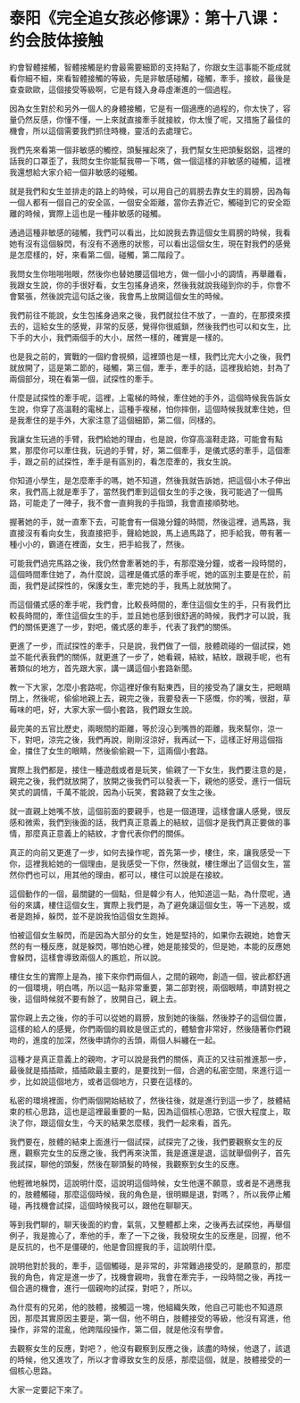 # 泰阳《完全追女孩必修课》：第十八课：约会肢体接触

約會智體接觸，智體接觸是約會最需要細節的支持點了，你跟女生這事能不能成就看你細不細，來看智體接觸的等級，先是非敏感碰觸，碰觸，牽手，接紋，最後是查查歐歐，這個接受等級啊，它是有錢入身尋虛漸進的一個過程。

因為女生對於和另外一個人的身體接觸，它是有一個適應的過程的，你太快了，容量仍然反感，你懂不懂，一上來就直接牽手就接紋，你太慢了呢，又措施了最佳的機會，所以這個需要我們抓住時機，靈活的去處理它。

我們先來看第一個非敏感的觸控，頭髮摧起來了，我們幫女生把頭髮鋁鋁，這裡的話我的口罩歪了，我問女生你能幫我帶一下嗎，做一個這樣的非敏感的碰觸，這裡我還想給大家介紹一個非敏感的碰觸。

就是我們和女生並排走的路上的時候，可以用自己的肩膀去靠女生的肩膀，因為每一個人都有一個自己的安全區，一個安全距離，當你去靠近它，觸碰到它的安全距離的時候，實際上這也是一種非敏感的碰觸。

通過這種非敏感的碰觸，我們可以看出，比如說我去靠這個女生肩膀的時候，我看她有沒有這個躲閃，有沒有不適應的狀態，可以看出這個女生，現在對我們的感覺是怎麼樣的，好，來看第二個，碰觸，第二階段了。

我問女生你啪啪啪眼，然後你也替她腰這個地方，做一個小小的調情，再舉離看，我跟女生說，你的手很好看，女生包搖身過來，然後我就說我碰到你的手，你會不會緊張，然後說完這句話之後，我會馬上放開這個女生的時候。

我們前往不能說，女生包搖身過來之後，我們就拉住不放了，一直的，在那摸來摸去的，這給女生的感覺，非常的反感，覺得你很威鎖，然後我們也可以和女生，比下手的大小，我們兩個手的大小，居然一樣的，確實是一樣的。

也是我之前的，實戰的一個約會視頻，這裡頭也是一樣，我們比完大小之後，我們就放開了，這是第二節的，碰觸，第三個，牽手，牽手的話，這裡我給她，封為了兩個部分，現在看第一個，試探性的牽手。

什麼是試探性的牽手呢，這裡，上電梯的時候，牽住她的手外，這個時候我告訴女生說，你穿了高溫鞋的電梯上，這種手複梯，怕你摔倒，這個時候我就牽住她，但是我牽住的是手外，大家注意了這個細節，第二個，同樣的。

我讓女生玩過的手臂，我們給她的理由，也是說，你穿高溫鞋走路，可能會有點累，那麼你可以牽住我，玩過的手臂，好，第二個牽手，是儀式感的牽手，這個牽手，跟之前的試探性，牽手是有區別的，看怎麼牽的，我女生說。

你知道小學生，是怎麼牽手的嗎，她不知道，然後我就告訴她，把這個小木子伸出來，我們高上就是牽手了，當然我們牽到這個女生的手之後，我可能過了一個馬路，可能走了一陣子，我不會一直夠我的手指頭，我會直接順勢地。

握著她的手，就一直牽下去，可能會有一個幾分鐘的時間，然後這裡，過馬路，我直接沒有看向女生，我直接把手，聲給她說，馬上過馬路了，把手給我，帶有著一種小小的，霸道在裡面，女生，把手給我了，然後。

可能我們過完馬路之後，我仍然會牽著她的手，有那麼幾分鐘，或者一段時間的，這個時間牽住她了，為什麼說，這裡是儀式感的牽手呢，她的區別主要是在於，前面，我們是試探性的，保護女生，牽完她的手，我馬上就放開了。

而這個儀式感的牽手呢，我們會，比較長時間的，牽住這個女生的手，只有我們比較長時間的，牽住這個女生的手，並且她也感到很舒適的時候，我們才可以說，我們的關係更進了一步，對吧，儀式感的牽手，代表了我們的關係。

更進了一步，而試探性的牽手，只是說，我們做了一個，肢體疏碰的一個試探，她並不能代表我們的關係，就更進了一步了，她看親，結紋，結紋，跟親手呢，也有著類似的地方，首先跟大家，講一講這個小套路新聞。

教一下大家，怎麼小套路呢，你這裡好像有點東西，目的接受為了讓女生，把眼睛閉上，然後呢，偷偷地親上去，親完之後，我要發表一下感慨，你的嘴，很甜，草莓味的吧，好，大家大家一個小套路，我們跟女生說。

最完美的五官比歷史，兩眼間的距離，等於沒心到嘴唇的距離，我來幫你，涼一下，對吧，涼完之後，我們再說，剛剛沒涼好，我再試一下，這樣正好用這個指金，擋住了女生的眼睛，然後偷偷親一下，這兩個小套路。

實際上我們都是，接住一種遊戲或者是玩笑，偷親了一下女生，我們要注意的是，親完之後，我們就放開了，放開之後我們可以發表一下，親他的感受，進行一個玩笑式的調情，千萬不能說，因為小玩笑，套路親了女生之後。

就一直親上她嘴不放，這個前面的要親手，也是一個道理，這樣會讓人感覺，很反感和微索，我們到後面的話，我們真正意義上的結紋，這個才是我們真正要做的事情，那麼真正意義上的結紋，才會代表你們的關係。

真正的向前又更進了一步，如何去操作呢，首先第一步，樓住，來，讓我感受一下你，這裡我給她的一個理由，是我感受一下你，然後就，樓住爆出了這個女生，當然你們也可以，用其他的理由，都可以，樓住可以說是在接紋。

這個動作的一個，最關鍵的一個點，但是韓少有人，他知道這一點，為什麼呢，通俗的來講，樓住這個女生，實際上我們是，為了避免讓這個女生，等一下逃脫，或者是跑掉，躲閃，並不是說我怕這個女生跑掉。

怕被這個女生躲閃，而是因為大部分的女生，她是堅持的，如果你去親她，她會天然的有一種反應，就是躲閃，哪怕她心裡，她是能接受的，但是她，本能的反應她會躲閃，這樣會導致兩個人的尷尬，所以說。

樓住女生的實際上是為，接下來你們兩個人，之間的親吻，創造一個，彼此都舒適的一個環境，明白嗎，所以這一點非常重要，第二部對視，兩個眼睛，申請對視之後，這個時候就不要有餘了，放開自己，親上去。

當你親上去之後，你的手可以從她的肩膀，放到她的後腦，然後脖子的這個位置，這樣的給人的感覺，你們兩個的肩紋是很正式的，體驗會非常好，然後隨著你們親吻的，進度的加深，然後申請你的舌頭，兩個人糾纏在一起。

這種才是真正意義上的親吻，才可以說是我們的關係，真正的又往前推進那一步，最後就是插插歐，插插歐最主要的，是要找到一個，合適的私密空間，來進行這一步，比如說這個地方，或者這個地方，只要在這樣的。

私密的環境裡面，你們兩個開始結紋了，然後往後，就是進行到這一步了，肢體結束的核心思路，這也是這裡最重要的一點，因為這個核心思路，它很大程度上，取決了你，跟這個女生，今天的結果怎麼樣，我們一起來看，首先。

我們要在，肢體的結束上面進行一個試探，試探完了之後，我們要觀察女生的反應，觀察完女生的反應之後，我們再來決策，我是進還是退，這就舉個例子，首先我試探，聊他的頭髮，然後在聊頭髮的時候，我觀察到女生的反應。

他輕微地躲閃，這說明什麼，這說明這個時候，女生他還不願意，或者是不適應我的，肢體觸碰，那麼這個時候，我的角色是，很明顯是退，對嗎？，所以我停止觸碰，再找機會試探，這個時候我可以，跟他在聊聊天。

等到我們聊的，聊天後面的約會，氣氛，又整體都上來，之後再去試探他，再舉個例子，我是擔心了，牽他的手，牽了一下之後，我發現女生的反應是，回握，他不是反抗的，也不是僵硬的，他是會回握我的手，這說明什麼。

說明他對於我的，牽手，這個觸碰，是非常的，非常難過接受的，是願意的，那麼我的角色，肯定是進一步了，找機會親吻，我會在牽完手，一段時間之後，再找一個合適的機會，進行一個親吻的試探，對吧？，所以。

為什麼有的兄弟，他的肢體，接觸這一塊，他組織失敗，他自己可能也不知道原因，那麼其實原因主要是，第一個，他不明白，肢體接受的等級，他沒有寫進，他操作，非常的混亂，他跨階段操作，第二個，就是他沒有學會。

去觀察女生的反應，對吧？，他沒有觀察到反應之後，該盡的時候，他退了，該退的時候，他又進攻了，所以才會導致女生的反感，那麼這個，就是，肢體接受的一個核心思路。

大家一定要記下來了。